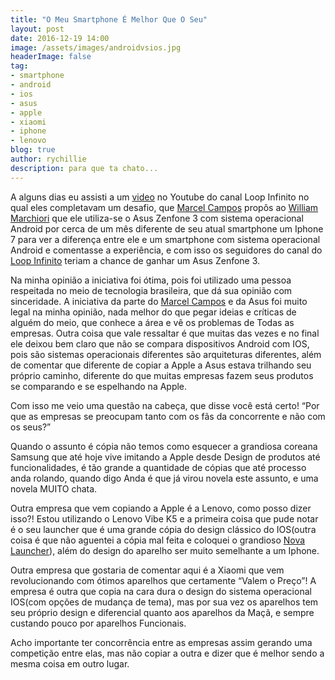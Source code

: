 ```yaml
---
title: "O Meu Smartphone É Melhor Que O Seu"
layout: post
date: 2016-12-19 14:00
image: /assets/images/androidvsios.jpg
headerImage: false
tag:
- smartphone
- android
- ios
- asus
- apple
- xiaomi
- iphone
- lenovo
blog: true
author: rychillie
description: para que ta chato...
---
```

<script async src="//pagead2.googlesyndication.com/pagead/js/adsbygoogle.js"></script>
<!-- Final_texto_okgnow -->
<ins class="adsbygoogle"
     style="display:block"
     data-ad-client="ca-pub-7837358846130941"
     data-ad-slot="9265933715"
     data-ad-format="auto"></ins>
<script>
(adsbygoogle = window.adsbygoogle || []).push({});
</script>

A alguns dias eu assisti a um <a href="https://www.youtube.com/watch?v=eAQZJwm6rbU">video</a> no Youtube do canal Loop Infinito no qual eles completavam um desafio, que <a href="https://twitter.com/marcelcampos">Marcel Campos</a> propôs ao <a href="https://twitter.com/marchwill">William Marchiori</a> que ele utiliza-se o Asus Zenfone 3 com sistema operacional Android por cerca de um mês diferente de seu atual smartphone um Iphone 7 para ver a diferença entre ele e um smartphone com sistema operacional Android e comentasse a experiência, e com isso os seguidores do canal do <a href="https://www.youtube.com/user/oloopinfinito">Loop Infinito</a> teriam a chance de ganhar um Asus Zenfone 3.

Na minha opinião a iniciativa foi ótima, pois foi utilizado uma pessoa respeitada no meio de tecnologia brasileira, que dá sua opinião com sinceridade. A iniciativa da parte do <a href="https://twitter.com/marcelcampos">Marcel Campos</a> e da Asus foi muito legal na minha opinião, nada melhor do que pegar ideias e críticas de alguém do meio, que conhece a área e vê os problemas de Todas as empresas. Outra coisa que vale ressaltar é que muitas das vezes e no final ele deixou bem claro que não se compara dispositivos Android com IOS, pois são sistemas operacionais diferentes são arquiteturas diferentes, além de comentar que diferente de copiar a Apple a Asus estava trilhando seu próprio caminho, diferente do que muitas empresas fazem seus produtos se comparando e se espelhando na Apple.

Com isso me veio uma questão na cabeça, que disse você está certo! “Por que as empresas se preocupam tanto com os fãs da concorrente e não com os seus?”

Quando o assunto é cópia não temos como esquecer a grandiosa coreana Samsung que até hoje vive imitando a Apple desde Design de produtos até funcionalidades, é tão grande a quantidade de cópias que até processo anda rolando, quando digo Anda é que já virou novela este assunto, e uma novela MUITO chata.

Outra empresa que vem copiando a Apple é a Lenovo, como posso dizer isso?! Estou utilizando o Lenovo Vibe K5 e a primeira coisa que pude notar é o seu launcher que é uma grande cópia do design clássico do IOS(outra coisa é que não aguentei a cópia mal feita e coloquei o grandioso <a href="https://play.google.com/store/apps/details?id=com.teslacoilsw.launcher">Nova Launcher</a>), além do design do aparelho ser muito semelhante a um Iphone.

Outra empresa que gostaria de comentar aqui é a Xiaomi que vem revolucionando com ótimos aparelhos que certamente “Valem o Preço”! A empresa é outra que copia na cara dura o design do sistema operacional IOS(com opções de mudança de tema), mas por sua vez os aparelhos tem seu próprio design e diferencial quanto aos aparelhos da Maçã, e sempre custando pouco por aparelhos Funcionais.

Acho importante ter concorrência entre as empresas assim gerando uma competição entre elas, mas não copiar a outra e dizer que é melhor sendo a mesma coisa em outro lugar.

